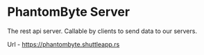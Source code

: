 # PhantomByte Server

The rest api server. Callable by clients to send data to our servers.

Url - https://phantombyte.shuttleapp.rs